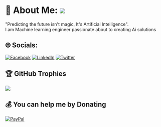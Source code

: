 # 💫 About Me: [![](https://visitcount.itsvg.in/api?id=njeru-codes&icon=9&color=4)](https://visitcount.itsvg.in)
"Predicting the future isn't magic,  It's Artificial Intelligence".<br> 
I am Machine learning engineer passionate about  to creating Ai solutions 


## 🌐 Socials:
[![Facebook](https://img.shields.io/badge/Facebook-%231877F2.svg?logo=Facebook&logoColor=white)](https://facebook.com/bernardnjeru47) [![LinkedIn](https://img.shields.io/badge/LinkedIn-%230077B5.svg?logo=linkedin&logoColor=white)](https://linkedin.com/in/bernardnjeru) [![Twitter](https://img.shields.io/badge/Twitter-%231DA1F2.svg?logo=Twitter&logoColor=white)](https://twitter.com/bernardnjeru18) 


## 🏆 GitHub Trophies
![](https://github-profile-trophy.vercel.app/?username=njeru-codes&theme=radical&no-frame=false&no-bg=false&margin-w=4)


  ## 💰 You can help me by Donating
  [![PayPal](https://img.shields.io/badge/PayPal-00457C?style=for-the-badge&logo=paypal&logoColor=white)](https://paypal.me/bernardnjerumtwaiti@gmail.com) 

 
  
